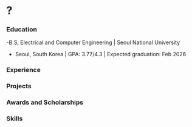 # ?

### Education
-B.S, Electrical and Computer Engineering | Seoul National University 
- Seoul, South Korea | GPA: 3.77/4.3 | Expected graduation: Feb 2026

### Experience

### Projects

### Awards and Scholarships

### Skills
